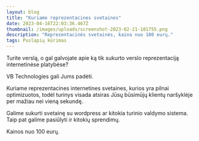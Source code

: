 ```yaml
---
layout: blog
title: "Kuriame reprezentacines svetaines"
date: 2023-04-16T22:03:36.467Z
thumbnail: /images/uploads/screenshot-2023-02-21-181755.png
description: "Reprezentacinės svetainės, kaina nuo 100 eurų."
tags: Puslapių kūrimas
---
```

Turite verslą, o gal galvojate apie ką tik sukurto verslo reprezentaciją internetinėse platybėse?

VB Technologies gali Jums padėti. 

Kuriame reprezentacines internetines svetaines, kurios yra pilnai optimizuotos, todėl turinys visada atsiras Jūsų būsimūjų klientų naršyklėje per mažiau nei vieną sekundę.

Galime sukurti svetainę su wordpress ar kitokia turinio valdymo sistema. Taip pat galime pasiūlyti ir kitokių sprendimų.

Kainos nuo 100 eurų.

